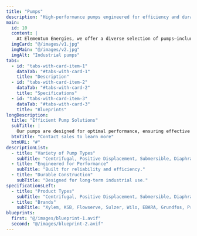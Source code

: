 ```yaml
---
title: "Pumps"
description: "High-performance pumps engineered for efficiency and durability."
main:
  id: 10
  content: |
    At Elementum Energies, we offer a diverse selection of pumps—including centrifugal, positive displacement, submersible, diaphragm, and screw pumps—designed to deliver reliable and efficient fluid movement in industrial applications.
  imgCard: "@/images/v1.jpg"
  imgMain: "@/images/v2.jpg"
  imgAlt: "Industrial pumps"
tabs:
  - id: "tabs-with-card-item-1"
    dataTab: "#tabs-with-card-1"
    title: "Description"
  - id: "tabs-with-card-item-2"
    dataTab: "#tabs-with-card-2"
    title: "Specifications"
  - id: "tabs-with-card-item-3"
    dataTab: "#tabs-with-card-3"
    title: "Blueprints"
longDescription:
  title: "Efficient Pump Solutions"
  subTitle: |
    Our pumps are designed for optimal performance, ensuring effective fluid transfer for a variety of industrial processes.
  btnTitle: "Contact sales to learn more"
  btnURL: "#"
descriptionList:
  - title: "Variety of Pump Types"
    subTitle: "Centrifugal, Positive Displacement, Submersible, Diaphragm, Screw Pumps."
  - title: "Engineered for Performance"
    subTitle: "Built for reliability and efficiency."
  - title: "Durable Construction"
    subTitle: "Designed for long-term industrial use."
specificationsLeft:
  - title: "Product Types"
    subTitle: "Centrifugal, Positive Displacement, Submersible, Diaphragm, Screw Pumps"
  - title: "Brands"
    subTitle: "Xylem, KSB, Flowserve, Sulzer, Wilo, EBARA, Grundfos, ProMinent"
blueprints:
  first: "@/images/blueprint-1.avif"
  second: "@/images/blueprint-2.avif"
---
```

